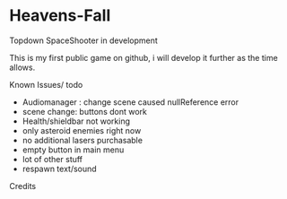 # Heavens-Fall
Topdown SpaceShooter in development

This is my first public game on github, i will develop it further as the time allows.

Known Issues/ todo
- Audiomanager : change scene caused nullReference error 
- scene change: buttons dont work
- Health/shieldbar not working
- only asteroid enemies right now
- no additional lasers purchasable
- empty button in main menu
- lot of other stuff
- respawn text/sound

Credits
